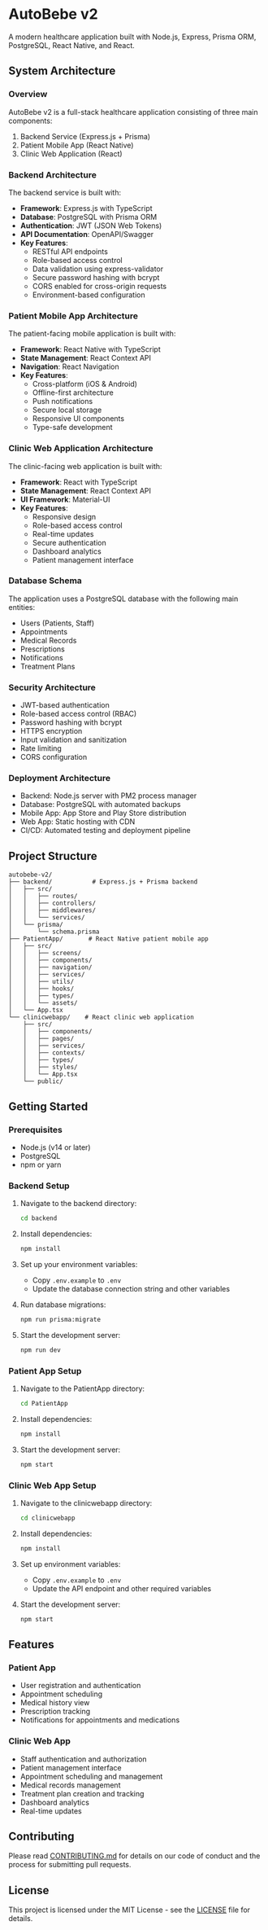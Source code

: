 # AutoBebe v2

A modern healthcare application built with Node.js, Express, Prisma ORM, PostgreSQL, React Native, and React.

## System Architecture

### Overview
AutoBebe v2 is a full-stack healthcare application consisting of three main components:
1. Backend Service (Express.js + Prisma)
2. Patient Mobile App (React Native)
3. Clinic Web Application (React)

### Backend Architecture
The backend service is built with:
- **Framework**: Express.js with TypeScript
- **Database**: PostgreSQL with Prisma ORM
- **Authentication**: JWT (JSON Web Tokens)
- **API Documentation**: OpenAPI/Swagger
- **Key Features**:
  - RESTful API endpoints
  - Role-based access control
  - Data validation using express-validator
  - Secure password hashing with bcrypt
  - CORS enabled for cross-origin requests
  - Environment-based configuration

### Patient Mobile App Architecture
The patient-facing mobile application is built with:
- **Framework**: React Native with TypeScript
- **State Management**: React Context API
- **Navigation**: React Navigation
- **Key Features**:
  - Cross-platform (iOS & Android)
  - Offline-first architecture
  - Push notifications
  - Secure local storage
  - Responsive UI components
  - Type-safe development

### Clinic Web Application Architecture
The clinic-facing web application is built with:
- **Framework**: React with TypeScript
- **State Management**: React Context API
- **UI Framework**: Material-UI
- **Key Features**:
  - Responsive design
  - Role-based access control
  - Real-time updates
  - Secure authentication
  - Dashboard analytics
  - Patient management interface

### Database Schema
The application uses a PostgreSQL database with the following main entities:
- Users (Patients, Staff)
- Appointments
- Medical Records
- Prescriptions
- Notifications
- Treatment Plans

### Security Architecture
- JWT-based authentication
- Role-based access control (RBAC)
- Password hashing with bcrypt
- HTTPS encryption
- Input validation and sanitization
- Rate limiting
- CORS configuration

### Deployment Architecture
- Backend: Node.js server with PM2 process manager
- Database: PostgreSQL with automated backups
- Mobile App: App Store and Play Store distribution
- Web App: Static hosting with CDN
- CI/CD: Automated testing and deployment pipeline

## Project Structure

```
autobebe-v2/
├── backend/           # Express.js + Prisma backend
│   ├── src/
│   │   ├── routes/
│   │   ├── controllers/
│   │   ├── middlewares/
│   │   └── services/
│   └── prisma/
│       └── schema.prisma
├── PatientApp/       # React Native patient mobile app
│   ├── src/
│   │   ├── screens/
│   │   ├── components/
│   │   ├── navigation/
│   │   ├── services/
│   │   ├── utils/
│   │   ├── hooks/
│   │   ├── types/
│   │   └── assets/
│   └── App.tsx
└── clinicwebapp/    # React clinic web application
    ├── src/
    │   ├── components/
    │   ├── pages/
    │   ├── services/
    │   ├── contexts/
    │   ├── types/
    │   ├── styles/
    │   └── App.tsx
    └── public/
```

## Getting Started

### Prerequisites

- Node.js (v14 or later)
- PostgreSQL
- npm or yarn

### Backend Setup

1. Navigate to the backend directory:
   ```bash
   cd backend
   ```

2. Install dependencies:
   ```bash
   npm install
   ```

3. Set up your environment variables:
   - Copy `.env.example` to `.env`
   - Update the database connection string and other variables

4. Run database migrations:
   ```bash
   npm run prisma:migrate
   ```

5. Start the development server:
   ```bash
   npm run dev
   ```

### Patient App Setup

1. Navigate to the PatientApp directory:
   ```bash
   cd PatientApp
   ```

2. Install dependencies:
   ```bash
   npm install
   ```

3. Start the development server:
   ```bash
   npm start
   ```

### Clinic Web App Setup

1. Navigate to the clinicwebapp directory:
   ```bash
   cd clinicwebapp
   ```

2. Install dependencies:
   ```bash
   npm install
   ```

3. Set up environment variables:
   - Copy `.env.example` to `.env`
   - Update the API endpoint and other required variables

4. Start the development server:
   ```bash
   npm start
   ```

## Features

### Patient App
- User registration and authentication
- Appointment scheduling
- Medical history view
- Prescription tracking
- Notifications for appointments and medications

### Clinic Web App
- Staff authentication and authorization
- Patient management interface
- Appointment scheduling and management
- Medical records management
- Treatment plan creation and tracking
- Dashboard analytics
- Real-time updates

## Contributing

Please read [CONTRIBUTING.md](CONTRIBUTING.md) for details on our code of conduct and the process for submitting pull requests.

## License

This project is licensed under the MIT License - see the [LICENSE](LICENSE) file for details. 